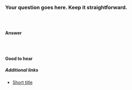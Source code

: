 ### Your question goes here. Keep it straightforward.

<!-- If you need to display some code, keep it short. It goes here: -->

```html

```

```css

```

```js

```

#### Answer

<!-- Your answer goes here. -->

<!-- If you need to display some code, keep it short. It goes here: -->

```html

```

```css

```

```js

```

#### Good to hear

<!-- Whenever possible, include the short list of bullet points that sum up the answer. -->

##### Additional links

<!-- Whenever possible, link a more detailed explanation. -->

- [Short title](https://yourLinkGoes.here/)

<!-- tags: (separate each by a comma) -->

<!-- expertise: (0,1,2) -->
<!-- Expertise levels:
	0: easy
	1: intermediate
	2: hard
-->
